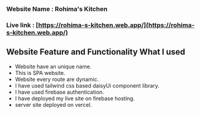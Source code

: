 ### Website Name : Rohima's Kitchen

### Live link : [https://rohima-s-kitchen.web.app/](https://rohima-s-kitchen.web.app/)

## Website Feature and Functionality What I used

* Website have an unique name.
* This is SPA website.
* Website every route are dynamic.
* I have used tailwind css based daisyUi component library.
* I have used firebase authentication.
* I have deployed my live site on firebase hosting.
*  server site deployed on vercel.
